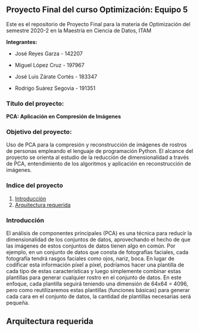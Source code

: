 ## Proyecto Final del curso Optimización: Equipo 5

Este es el repositorio de Proyecto Final para la materia de Optimización del semestre 2020-2 en la Maestría en Ciencia de Datos, ITAM

**Integrantes:**

* José Reyes Garza - 142207

* Miguel López Cruz - 197967

* José Luis Zárate Cortés - 183347

* Rodrigo Suárez Segovia - 191351

### Título del proyecto:

**PCA: Aplicación en Compresión de Imágenes**

### Objetivo del proyecto: 

Uso de PCA para la compresión y reconstrucción de imágenes de rostros de personas empleando el lenguaje de programación Python. El alcance del proyecto se orienta al estudio de la reducción de dimensionalidad a través de PCA, entendimiento de los algoritmos y aplicación en reconstrucción de imágenes.

### Indice del proyecto

1. [Introducción]()
2. [Arquitectura requerida]()

### Introducción

El análisis de componentes principales (PCA) es una técnica para reducir la dimensionalidad de los conjuntos de datos, aprovechando el hecho de que las imágenes de estos conjuntos de datos tienen algo en común. Por ejemplo, en un conjunto de datos que consta de fotografías faciales, cada fotografía tendrá rasgos faciales como ojos, nariz, boca. En lugar de codificar esta información píxel a píxel, podríamos hacer una plantilla de cada tipo de estas características y luego simplemente combinar estas plantillas para generar cualquier rostro en el conjunto de datos. En este enfoque, cada plantilla seguirá teniendo una dimensión de 64x64 = 4096, pero como reutilizaremos estas plantillas (funciones básicas) para generar cada cara en el conjunto de datos, la cantidad de plantillas necesarias será pequeña. 

## Arquitectura requerida 

